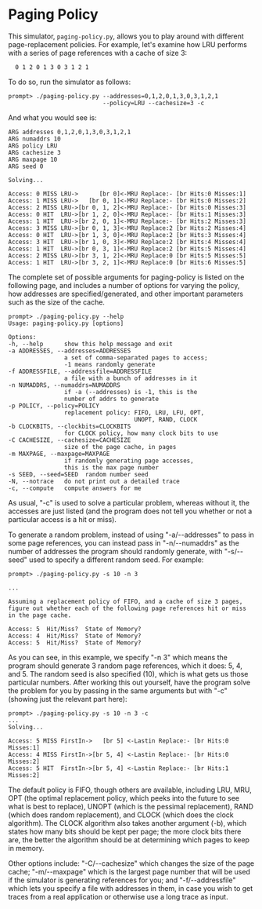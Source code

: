 # Paging Policy

This simulator, `paging-policy.py`, allows you to play around with different
page-replacement policies. For example, let's examine how LRU performs with a
series of page references with a cache of size 3:
```
  0 1 2 0 1 3 0 3 1 2 1
```
To do so, run the simulator as follows:
```
prompt> ./paging-policy.py --addresses=0,1,2,0,1,3,0,3,1,2,1
                           --policy=LRU --cachesize=3 -c
```
And what you would see is:
```
ARG addresses 0,1,2,0,1,3,0,3,1,2,1
ARG numaddrs 10
ARG policy LRU
ARG cachesize 3
ARG maxpage 10
ARG seed 0

Solving...

Access: 0 MISS LRU->      [br 0]<-MRU Replace:- [br Hits:0 Misses:1]
Access: 1 MISS LRU->   [br 0, 1]<-MRU Replace:- [br Hits:0 Misses:2]
Access: 2 MISS LRU->[br 0, 1, 2]<-MRU Replace:- [br Hits:0 Misses:3]
Access: 0 HIT  LRU->[br 1, 2, 0]<-MRU Replace:- [br Hits:1 Misses:3]
Access: 1 HIT  LRU->[br 2, 0, 1]<-MRU Replace:- [br Hits:2 Misses:3]
Access: 3 MISS LRU->[br 0, 1, 3]<-MRU Replace:2 [br Hits:2 Misses:4]
Access: 0 HIT  LRU->[br 1, 3, 0]<-MRU Replace:2 [br Hits:3 Misses:4]
Access: 3 HIT  LRU->[br 1, 0, 3]<-MRU Replace:2 [br Hits:4 Misses:4]
Access: 1 HIT  LRU->[br 0, 3, 1]<-MRU Replace:2 [br Hits:5 Misses:4]
Access: 2 MISS LRU->[br 3, 1, 2]<-MRU Replace:0 [br Hits:5 Misses:5]
Access: 1 HIT  LRU->[br 3, 2, 1]<-MRU Replace:0 [br Hits:6 Misses:5]
```  
The complete set of possible arguments for paging-policy is listed on the
following page, and includes a number of options for varying the policy, how
addresses are specified/generated, and other important parameters such as the
size of the cache.
```
prompt> ./paging-policy.py --help
Usage: paging-policy.py [options]

Options:
-h, --help      show this help message and exit
-a ADDRESSES, --addresses=ADDRESSES
                a set of comma-separated pages to access;
                -1 means randomly generate
-f ADDRESSFILE, --addressfile=ADDRESSFILE
                a file with a bunch of addresses in it
-n NUMADDRS, --numaddrs=NUMADDRS
                if -a (--addresses) is -1, this is the
                number of addrs to generate
-p POLICY, --policy=POLICY
                replacement policy: FIFO, LRU, LFU, OPT,
                                    UNOPT, RAND, CLOCK
-b CLOCKBITS, --clockbits=CLOCKBITS
                for CLOCK policy, how many clock bits to use
-C CACHESIZE, --cachesize=CACHESIZE
                size of the page cache, in pages
-m MAXPAGE, --maxpage=MAXPAGE
                if randomly generating page accesses,
                this is the max page number
-s SEED, --seed=SEED  random number seed
-N, --notrace   do not print out a detailed trace
-c, --compute   compute answers for me
```

As usual, "-c" is used to solve a particular problem, whereas without it, the
accesses are just listed (and the program does not tell you whether or not a
particular access is a hit or miss).

To generate a random problem, instead of using "-a/--addresses" to pass in
some page references, you can instead pass in "-n/--numaddrs" as the number of
addresses the program should randomly generate, with "-s/--seed" used to
specify a different random seed. For example:
```
prompt> ./paging-policy.py -s 10 -n 3

...

Assuming a replacement policy of FIFO, and a cache of size 3 pages,
figure out whether each of the following page references hit or miss
in the page cache.

Access: 5  Hit/Miss?  State of Memory?
Access: 4  Hit/Miss?  State of Memory?
Access: 5  Hit/Miss?  State of Memory?
```

As you can see, in this example, we specify "-n 3" which means the program
should generate 3 random page references, which it does: 5, 4, and 5. The
random seed is also specified (10), which is what gets us those particular
numbers. After working this out yourself, have the program solve the problem
for you by passing in the same arguments but with "-c" (showing just the
relevant part here):
```
prompt> ./paging-policy.py -s 10 -n 3 -c
...
Solving...

Access: 5 MISS FirstIn->   [br 5] <-Lastin Replace:- [br Hits:0 Misses:1]
Access: 4 MISS FirstIn->[br 5, 4] <-Lastin Replace:- [br Hits:0 Misses:2]
Access: 5 HIT  FirstIn->[br 5, 4] <-Lastin Replace:- [br Hits:1 Misses:2]
```

The default policy is FIFO, though others are available, including LRU, MRU,
OPT (the optimal replacement policy, which peeks into the future to see what
is best to replace), UNOPT (which is the pessimal replacement), RAND (which
does random replacement), and CLOCK (which does the clock algorithm). The
CLOCK algorithm also takes another argument (-b), which states how many bits
should be kept per page; the more clock bits there are, the better the
algorithm should be at determining which pages to keep in memory.

Other options include: "-C/--cachesize" which changes the size of the page
cache; "-m/--maxpage" which is the largest page number that will be used if
the simulator is generating references for you; and "-f/--addressfile" which
lets you specify a file with addresses in them, in case you wish to get traces
from a real application or otherwise use a long trace as input.
